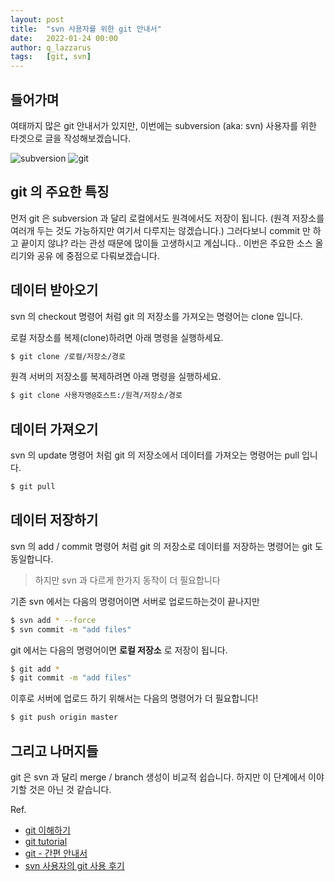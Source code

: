 ```yaml
---
layout: post
title:  "svn 사용자를 위한 git 안내서"
date:   2022-01-24 00:00
author: q_lazzarus
tags:	[git, svn]
---
```


## 들어가며
여태까지 많은 git 안내서가 있지만, 이번에는 subversion (aka: svn) 사용자를 위한 타겟으로 글을 작성해보겠습니다.

![subversion](https://upload.wikimedia.org/wikipedia/commons/thumb/2/22/Apache_Subversion_logo.svg/1200px-Apache_Subversion_logo.svg.png)
![git](https://media.vlpt.us/images/_seeul/post/a13ec304-4219-49f9-b294-145e79459532/img.jpeg)

## git 의 주요한 특징
먼저 git 은 subversion 과 달리 로컬에서도 원격에서도 저장이 됩니다. (원격 저장소를 여러개 두는 것도 가능하지만 여기서 다루지는 않겠습니다.)
그러다보니 commit 만 하고 끝이지 않냐? 라는 관성 때문에 많이들 고생하시고 계십니다..
이번은 주요한 소스 올리기와 공유 에 중점으로 다뤄보겠습니다.

## 데이터 받아오기
svn 의 checkout 명령어 처럼 git 의 저장소를 가져오는 명령어는 clone 입니다.

로컬 저장소를 복제(clone)하려면 아래 명령을 실행하세요.

```bash
$ git clone /로컬/저장소/경로
```

원격 서버의 저장소를 복제하려면 아래 명령을 실행하세요.

```bash
$ git clone 사용자명@호스트:/원격/저장소/경로
```

## 데이터 가져오기
svn 의 update 명령어 처럼 git 의 저장소에서 데이터를 가져오는 명령어는 pull 입니다.

```bash
$ git pull
```

## 데이터 저장하기
svn 의 add / commit 명령어 처럼 git 의 저장소로 데이터를 저장하는 명령어는 git 도 동일합니다.

> 하지만 svn 과 다르게 한가지 동작이 더 필요합니다

기존 svn 에서는 다음의 명령어이면 서버로 업로드하는것이 끝나지만

```bash
$ svn add * --force
$ svn commit -m "add files"
```

git 에서는 다음의 명령어이면 **로컬 저장소** 로 저장이 됩니다.

```bash
$ git add *
$ git commit -m "add files"
```

이후로 서버에 업로드 하기 위해서는 다음의 명령어가 더 필요합니다!

```bash
$ git push origin master
```

## 그리고 나머지들

git 은 svn 과 달리 merge / branch 생성이 비교적 쉽습니다. 하지만 이 단계에서 이야기할 것은 아닌 것 같습니다.

Ref.
* [git 이해하기](https://bravenamme.github.io/2021/09/01/Git/)
* [git tutorial](https://bravenamme.github.io/2019/06/11/git-tutorial/)
* [git - 간편 안내서](https://rogerdudler.github.io/git-guide/index.ko.html)
* [svn 사용자의 git 사용 후기](https://www.abel9999.com/2020/05/svn-git.html)
